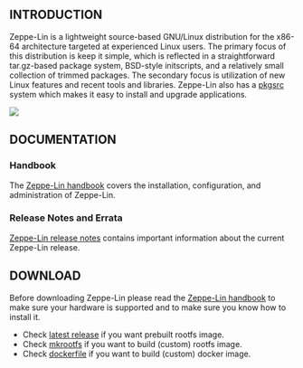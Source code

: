 ## INTRODUCTION

Zeppe-Lin is a lightweight source-based GNU/Linux distribution for the
x86-64 architecture targeted at experienced Linux users.  The primary
focus of this distribution is keep it simple, which is reflected in a
straightforward tar.gz-based package system, BSD-style initscripts,
and a relatively small collection of trimmed packages.  The secondary
focus is utilization of new Linux features and recent tools and
libraries.  Zeppe-Lin also has a [pkgsrc][1] system which makes it
easy to install and upgrade applications.

[![](https://img.shields.io/github/v/release/zeppe-lin/pkgsrc?label=Current%20release%20is&style=flat-square)][3]

## DOCUMENTATION

### Handbook

The [Zeppe-Lin handbook][2] covers the installation, configuration,
and administration of Zeppe-Lin.

### Release Notes and Errata

[Zeppe-Lin release notes][3] contains important information about the
current Zeppe-Lin release.

## DOWNLOAD

Before downloading Zeppe-Lin please read the [Zeppe-Lin handbook][2]
to make sure your hardware is supported and to make sure you know how
to install it.

* Check [latest release][3] if you want prebuilt rootfs image.
* Check [mkrootfs][4] if you want to build (custom) rootfs image.
* Check [dockerfile][5] if you want to build (custom) docker image.

<!-- References -->
[1]: https://zeppe-lin.github.io/handbook.7.html#THE-PACKAGES-SOURCES-SYSTEM
[2]: https://zeppe-lin.github.io/handbook.7.html
[3]: https://github.com/zeppe-lin/pkgsrc/releases/latest
[4]: https://github.com/zeppe-lin/mkrootfs
[5]: https://github.com/zeppe-lin/dockerfile

<!-- vim:sw=2:ts=2:sts=2:et:cc=72:tw=70
End of file. -->
